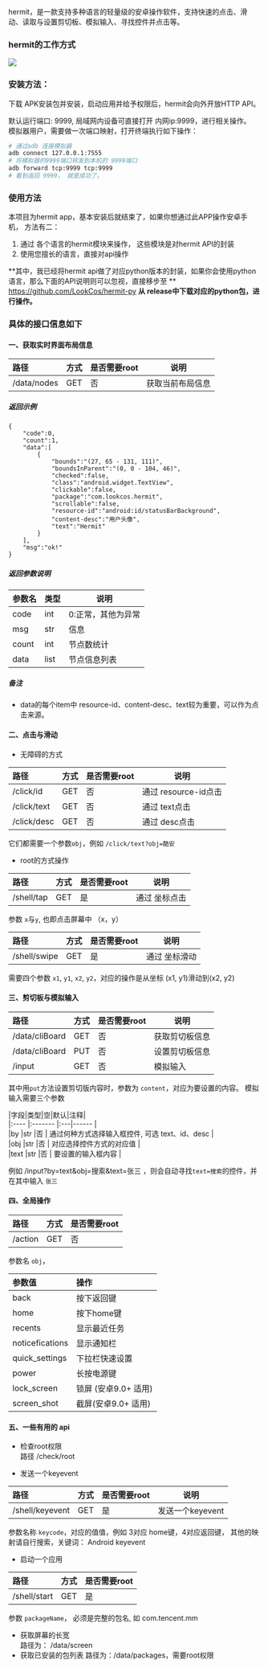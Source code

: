 hermit，是一款支持多种语言的轻量级的安卓操作软件，支持快速的点击、滑动、读取与设置剪切板、模拟输入、寻找控件并点击等。  


### hermit的工作方式  
![](https://www.lookcos.cn/wp-content/uploads/2021/01/2021012804240032.png)

### 安装方法：  
下载 APK安装包并安装，启动应用并给予权限后，hermit会向外开放HTTP API。  

默认运行端口: 9999, 局域网内设备可直接打开 内网ip:9999，进行相关操作。    
模拟器用户，需要做一次端口映射，打开终端执行如下操作：   
```bash
# 通过adb 连接模拟器
adb connect 127.0.0.1:7555
# 将模拟器的9999端口转发到本机的 9999端口  
adb forward tcp:9999 tcp:9999
# 看到返回 9999， 就是成功了。
```

### 使用方法  
本项目为hermit app，基本安装后就结束了，如果你想通过此APP操作安卓手机，
方法有二： 
1. 通过 各个语言的hermit模块来操作， 这些模块是对hermit API的封装  
2. 使用您擅长的语言，直接对api操作  

**其中，我已经将hermit api做了对应python版本的封装，如果你会使用python语言，那么下面的API说明则可以忽视，直接移步至 **  
https://github.com/LookCos/hermit-py  **从 release中下载对应的python包，进行操作。**


### 具体的接口信息如下  
#### 一、获取实时界面布局信息  

|路径|方式|是否需要root|说明|
|:-----  |:-----|-----  |-----  |
|/data/nodes |GET   |否|获取当前布局信息  |

##### 返回示例 

``` 
{
    "code":0,
    "count":1,
    "data":[
        {
            "bounds":"(27, 65 - 131, 111)",
            "boundsInParent":"(0, 0 - 104, 46)",
            "checked":false,
            "class":"android.widget.TextView",
            "clickable":false,
            "package":"com.lookcos.hermit",
            "scrollable":false,
			"resource-id":"android:id/statusBarBackground",
			"content-desc":"用户头像",
            "text":"Hermit"
        }
    ],
    "msg":"ok!"
}
```

##### 返回参数说明 

|参数名|类型|说明|
|:-----  |:-----|-----                           |
|code|int   |0:正常，其他为异常 |
|msg|str   |信息 |
|count|int   |节点数统计 |
|data|list   |节点信息列表 |

##### 备注 

- data的每个item中 resource-id、content-desc、text较为重要，可以作为点击来源。

#### 二、点击与滑动  

- 无障碍的方式  

|路径|方式|是否需要root|说明|
|:-----  |:-----|-----  |-----  |
|/click/id |GET   |否|通过 resource-id点击  |
|/click/text |GET   |否|通过 text点击  |
|/click/desc |GET   |否|通过 desc点击  |
它们都需要一个参数`obj`，例如 `/click/text?obj=酷安`  

- root的方式操作  

|路径|方式|是否需要root|说明|
|:-----  |:-----|-----  |-----  |
|/shell/tap |GET   |是|通过 坐标点击  |
参数 `x`与`y`, 也即点击屏幕中 （x，y） 

|路径|方式|是否需要root|说明|
|:-----  |:-----|-----  |-----  |
|/shell/swipe|GET   |是|通过 坐标滑动  |
需要四个参数 `x1`, `y1`, `x2`, `y2`，对应的操作是从坐标 (x1, y1)滑动到(x2, y2)  

#### 三、剪切板与模拟输入  

|路径|方式|是否需要root|说明|
|:-----  |:-----|-----  |-----  |
|/data/cliBoard|GET   |否|获取剪切板信息|  
|/data/cliBoard|PUT   |否|设置剪切板信息|  
|/input|GET   |否|模拟输入|  
其中用`put`方法设置剪切版内容时，参数为 `content`，对应为要设置的内容。
模拟输入需要三个参数


|字段|类型|空|默认|注释|  
|:----    |:-------    |:---|------      |  
|by   |str     |否 |    通过何种方式选择输入框控件, 可选 text、id、desc      |  
|obj |str |否 |      对应选择控件方式的对应值  |  
|text |str |否   |     要设置的输入框内容   |  

例如 /input?by=text&obj=搜索&text=张三 ，则会自动寻找`text=搜索`的控件，并在其中输入 `张三`

#### 四、全局操作  

|路径|方式|是否需要root|
|:-----  |:-----|-----  |
|/action|GET   |否|
 参数名 `obj`， 

|参数值|操作|
|:----    |:-------    |
|back  |  按下返回键   |
| home|按下home键|
|recents | 显示最近任务|
|noticefications |显示通知栏|
| quick_settings|下拉栏快速设置|
| power|长按电源键|
| lock_screen|锁屏 (安卓9.0+ 适用)|
|screen_shot |截屏(安卓9.0+ 适用)|





#### 五、一些有用的 api
- 检查root权限  
路径 /check/root  

- 发送一个keyevent

|路径|方式|是否需要root|说明|
|:-----  |:-----|-----  |-----  |
| /shell/keyevent |GET   |是| 发送一个keyevent|
参数名称 `keycode`，对应的值值，例如 3对应 home键，4对应返回键，
其他的映射请自行搜索，关键词： Android keyevent

- 启动一个应用  

|路径|方式|是否需要root|
|:-----  |:-----|-----  |
|/shell/start|GET   |是|

参数 `packageName`， 必须是完整的包名, 如 com.tencent.mm

- 获取屏幕的长宽  
路径为： /data/screen  
- 获取已安装的包列表 
路径为：/data/packages，需要root权限
